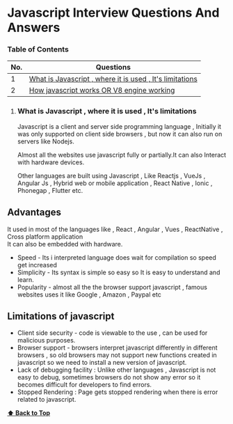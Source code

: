 <!-- @format -->

# Javascript Interview Questions And Answers

### Table of Contents

| No. | Questions                                                                                                              |
| --- | ---------------------------------------------------------------------------------------------------------------------- |
| 1   | [What is Javascript , where it is used , It's limitations ](#What-is-Javascript-,-where-it-is-used-,-It's-limitations) |
| 2   | [How javascript works OR V8 engine working ](#How-javascript-works-OR-V8-engine-working)                               |

1. ### What is Javascript , where it is used , It's limitations

   Javascript is a client and server side programming language , Initially it was only supported on client side browsers , but now it can also run on servers like Nodejs.

   Almost all the websites use javascript fully or partially.It can also Interact with hardware devices.

   Other languages are built using Javascript , Like Reactjs , VueJs , Angular Js , Hybrid web or mobile application , React Native , Ionic , Phonegap , Flutter etc.

## Advantages

It used in most of the languages like , React , Angular , Vues , ReactNative , Cross platform application  
 It can also be embedded with hardware.

- Speed - Its i interpreted language does wait for compilation so speed get increased
- Simplicity - Its syntax is simple so easy so It is easy to understand and learn.
- Popularity - almost all the the browser support javascript , famous websites uses it like Google , Amazon , Paypal etc

## Limitations of javascript

- Client side security - code is viewable to the use , can be used for malicious purposes.
- Browser support - browsers interpret javascript differently in different browsers , so old browsers may not support new functions created in javascript so we need to install a new version of javascript.
- Lack of debugging facility : Unlike other languages , Javascript is not easy to debug, sometimes browsers do not show any error so it becomes difficult for developers to find errors.
- Stopped Rendering : Page gets stopped rendering when there is error related to javascript.

**[⬆ Back to Top](#table-of-contents)**
